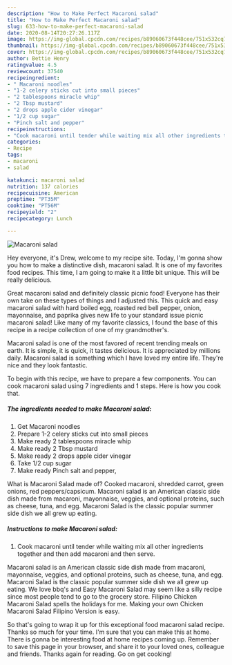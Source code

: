 ```yaml
---
description: "How to Make Perfect Macaroni salad"
title: "How to Make Perfect Macaroni salad"
slug: 633-how-to-make-perfect-macaroni-salad
date: 2020-08-14T20:27:26.117Z
image: https://img-global.cpcdn.com/recipes/b89060673f448cee/751x532cq70/macaroni-salad-recipe-main-photo.jpg
thumbnail: https://img-global.cpcdn.com/recipes/b89060673f448cee/751x532cq70/macaroni-salad-recipe-main-photo.jpg
cover: https://img-global.cpcdn.com/recipes/b89060673f448cee/751x532cq70/macaroni-salad-recipe-main-photo.jpg
author: Bettie Henry
ratingvalue: 4.5
reviewcount: 37540
recipeingredient:
- " Macaroni noodles"
- "1-2 celery sticks cut into small pieces"
- "2 tablespoons miracle whip"
- "2 Tbsp mustard"
- "2 drops apple cider vinegar"
- "1/2 cup sugar"
- "Pinch salt and pepper"
recipeinstructions:
- "Cook macaroni until tender while waiting mix all other ingredients together and then add macaroni and then serve."
categories:
- Recipe
tags:
- macaroni
- salad

katakunci: macaroni salad 
nutrition: 137 calories
recipecuisine: American
preptime: "PT35M"
cooktime: "PT56M"
recipeyield: "2"
recipecategory: Lunch

---
```



![Macaroni salad](https://img-global.cpcdn.com/recipes/b89060673f448cee/751x532cq70/macaroni-salad-recipe-main-photo.jpg)

Hey everyone, it's Drew, welcome to my recipe site. Today, I'm gonna show you how to make a distinctive dish, macaroni salad. It is one of my favorites food recipes. This time, I am going to make it a little bit unique. This will be really delicious.

Great macaroni salad and definitely classic picnic food! Everyone has their own take on these types of things and I adjusted this. This quick and easy macaroni salad with hard boiled egg, roasted red bell pepper, onion, mayonnaise, and paprika gives new life to your standard issue picnic macaroni salad! Like many of my favorite classics, I found the base of this recipe in a recipe collection of one of my grandmother&#39;s.

Macaroni salad is one of the most favored of recent trending meals on earth. It is simple, it is quick, it tastes delicious. It is appreciated by millions daily. Macaroni salad is something which I have loved my entire life. They're nice and they look fantastic.


To begin with this recipe, we have to prepare a few components. You can cook macaroni salad using 7 ingredients and 1 steps. Here is how you cook that.

<!--inarticleads1-->

##### The ingredients needed to make Macaroni salad:

1. Get  Macaroni noodles
1. Prepare 1-2 celery sticks cut into small pieces
1. Make ready 2 tablespoons miracle whip
1. Make ready 2 Tbsp mustard
1. Make ready 2 drops apple cider vinegar
1. Take 1/2 cup sugar
1. Make ready Pinch salt and pepper,


What is Macaroni Salad made of? Cooked macaroni, shredded carrot, green onions, red peppers/capsicum. Macaroni salad is an American classic side dish made from macaroni, mayonnaise, veggies, and optional proteins, such as cheese, tuna, and egg. Macaroni Salad is the classic popular summer side dish we all grew up eating. 

<!--inarticleads2-->

##### Instructions to make Macaroni salad:

1. Cook macaroni until tender while waiting mix all other ingredients together and then add macaroni and then serve.


Macaroni salad is an American classic side dish made from macaroni, mayonnaise, veggies, and optional proteins, such as cheese, tuna, and egg. Macaroni Salad is the classic popular summer side dish we all grew up eating. We love bbq&#39;s and Easy Macaroni Salad may seem like a silly recipe since most people tend to go to the grocery store. Filipino Chicken Macaroni Salad spells the holidays for me. Making your own Chicken Macaroni Salad Filipino Version is easy. 

So that's going to wrap it up for this exceptional food macaroni salad recipe. Thanks so much for your time. I'm sure that you can make this at home. There is gonna be interesting food at home recipes coming up. Remember to save this page in your browser, and share it to your loved ones, colleague and friends. Thanks again for reading. Go on get cooking!
